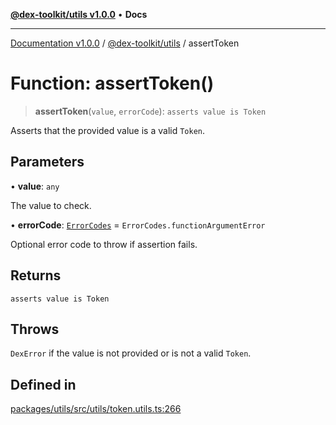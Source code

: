 [**@dex-toolkit/utils v1.0.0**](../README.md) • **Docs**

***

[Documentation v1.0.0](../../../packages.md) / [@dex-toolkit/utils](../README.md) / assertToken

# Function: assertToken()

> **assertToken**(`value`, `errorCode`): `asserts value is Token`

Asserts that the provided value is a valid `Token`.

## Parameters

• **value**: `any`

The value to check.

• **errorCode**: [`ErrorCodes`](../enumerations/ErrorCodes.md) = `ErrorCodes.functionArgumentError`

Optional error code to throw if assertion fails.

## Returns

`asserts value is Token`

## Throws

`DexError` if the value is not provided or is not a valid `Token`.

## Defined in

[packages/utils/src/utils/token.utils.ts:266](https://github.com/niZmosis/dex-toolkit/blob/3d8b41b44787b30fbea5de3ab4737662ffb61bc8/packages/utils/src/utils/token.utils.ts#L266)
